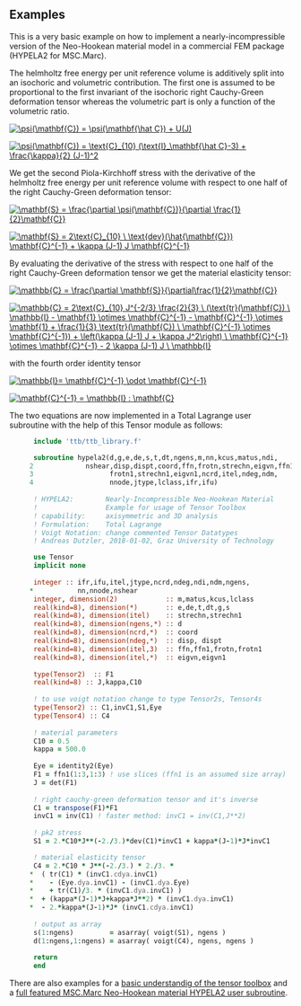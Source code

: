 ## Examples

This is a very basic example on how to implement a nearly-incompressible version of the Neo-Hookean material model in a commercial FEM package (HYPELA2 for MSC.Marc).

The helmholtz free energy per unit reference volume is additively split into an isochoric and volumetric contribution. The first one is assumed to be proportional to the first invariant of the isochoric right Cauchy-Green deformation tensor whereas the volumetric part is only a function of the volumetric ratio.

<a href="https://www.codecogs.com/eqnedit.php?latex=\psi(\mathbf{C})&space;=&space;\psi(\mathbf{\hat&space;C})&space;&plus;&space;U(J)" target="_blank"><img src="https://latex.codecogs.com/gif.latex?\psi(\mathbf{C})&space;=&space;\psi(\mathbf{\hat&space;C})&space;&plus;&space;U(J)" title="\psi(\mathbf{C}) = \psi(\mathbf{\hat C}) + U(J)" /></a>

<a href="https://www.codecogs.com/eqnedit.php?latex=\psi(\mathbf{C})&space;=&space;\text{C}_{10}&space;(\text{I}_\mathbf{\hat&space;C}-3)&space;&plus;&space;\frac{\kappa}{2}&space;(J-1)^2" target="_blank"><img src="https://latex.codecogs.com/gif.latex?\psi(\mathbf{C})&space;=&space;\text{C}_{10}&space;(\text{I}_\mathbf{\hat&space;C}-3)&space;&plus;&space;\frac{\kappa}{2}&space;(J-1)^2" title="\psi(\mathbf{C}) = \text{C}_{10} (\text{I}_\mathbf{\hat C}-3) + \frac{\kappa}{2} (J-1)^2" /></a>

We get the second Piola-Kirchhoff stress with the derivative of the helmholtz free energy per unit reference volume with respect to one half of the right Cauchy-Green deformation tensor:

<a href="https://www.codecogs.com/eqnedit.php?latex=\mathbf{S}&space;=&space;\frac{\partial&space;\psi(\mathbf{C})}{\partial&space;\frac{1}{2}\mathbf{C}}" target="_blank"><img src="https://latex.codecogs.com/gif.latex?\mathbf{S}&space;=&space;\frac{\partial&space;\psi(\mathbf{C})}{\partial&space;\frac{1}{2}\mathbf{C}}" title="\mathbf{S} = \frac{\partial \psi(\mathbf{C})}{\partial \frac{1}{2}\mathbf{C}}" /></a>

<a href="https://www.codecogs.com/eqnedit.php?latex=\mathbf{S}&space;=&space;2\text{C}_{10}&space;\&space;\text{dev}(\hat{\mathbf{C}})&space;\mathbf{C}^{-1}&space;&plus;&space;\kappa&space;(J-1)&space;J&space;\mathbf{C}^{-1}" target="_blank"><img src="https://latex.codecogs.com/gif.latex?\mathbf{S}&space;=&space;2\text{C}_{10}&space;\&space;\text{dev}(\hat{\mathbf{C}})&space;\mathbf{C}^{-1}&space;&plus;&space;\kappa&space;(J-1)&space;J&space;\mathbf{C}^{-1}" title="\mathbf{S} = 2\text{C}_{10} \ \text{dev}(\hat{\mathbf{C}}) \mathbf{C}^{-1} + \kappa (J-1) J \mathbf{C}^{-1}" /></a>

By evaluating the derivative of the stress with respect to one half of the right Cauchy-Green deformation tensor we get the material elasticity tensor:

<a href="https://www.codecogs.com/eqnedit.php?latex=\mathbb{C}&space;=&space;\frac{\partial&space;\mathbf{S}}{\partial\frac{1}{2}\mathbf{C}}" target="_blank"><img src="https://latex.codecogs.com/gif.latex?\mathbb{C}&space;=&space;\frac{\partial&space;\mathbf{S}}{\partial\frac{1}{2}\mathbf{C}}" title="\mathbb{C} = \frac{\partial \mathbf{S}}{\partial\frac{1}{2}\mathbf{C}}" /></a>

<a href="https://www.codecogs.com/eqnedit.php?latex=\mathbb{C}&space;=&space;2\text{C}_{10}&space;J^{-2/3}&space;\frac{2}{3}&space;\&space;(\text{tr}(\mathbf{C})&space;\&space;\mathbb{I}&space;-&space;\mathbf{1}&space;\otimes&space;\mathbf{C}^{-1}&space;-&space;\mathbf{C}^{-1}&space;\otimes&space;\mathbf{1}&space;&plus;&space;\frac{1}{3}&space;\text{tr}(\mathbf{C})&space;\&space;\mathbf{C}^{-1}&space;\otimes&space;\mathbf{C}^{-1})&space;&plus;&space;\left(\kappa&space;(J-1)&space;J&space;&plus;&space;\kappa&space;J^2\right)&space;\&space;\mathbf{C}^{-1}&space;\otimes&space;\mathbf{C}^{-1}&space;-&space;2&space;\kappa&space;(J-1)&space;J&space;\&space;\mathbb{I}" target="_blank"><img src="https://latex.codecogs.com/gif.latex?\mathbb{C}&space;=&space;2\text{C}_{10}&space;J^{-2/3}&space;\frac{2}{3}&space;\&space;(\text{tr}(\mathbf{C})&space;\&space;\mathbb{I}&space;-&space;\mathbf{1}&space;\otimes&space;\mathbf{C}^{-1}&space;-&space;\mathbf{C}^{-1}&space;\otimes&space;\mathbf{1}&space;&plus;&space;\frac{1}{3}&space;\text{tr}(\mathbf{C})&space;\&space;\mathbf{C}^{-1}&space;\otimes&space;\mathbf{C}^{-1})&space;&plus;&space;\left(\kappa&space;(J-1)&space;J&space;&plus;&space;\kappa&space;J^2\right)&space;\&space;\mathbf{C}^{-1}&space;\otimes&space;\mathbf{C}^{-1}&space;-&space;2&space;\kappa&space;(J-1)&space;J&space;\&space;\mathbb{I}" title="\mathbb{C} = 2\text{C}_{10} J^{-2/3} \frac{2}{3} \ (\text{tr}(\mathbf{C}) \ \mathbb{I} - \mathbf{1} \otimes \mathbf{C}^{-1} - \mathbf{C}^{-1} \otimes \mathbf{1} + \frac{1}{3} \text{tr}(\mathbf{C}) \ \mathbf{C}^{-1} \otimes \mathbf{C}^{-1}) + \left(\kappa (J-1) J + \kappa J^2\right) \ \mathbf{C}^{-1} \otimes \mathbf{C}^{-1} - 2 \kappa (J-1) J \ \mathbb{I}" /></a>

with the fourth order identity tensor

<a href="http://www.codecogs.com/eqnedit.php?latex=\mathbb{I}=&space;\mathbf{C}^{-1}&space;\odot&space;\mathbf{C}^{-1}" target="_blank"><img src="http://latex.codecogs.com/gif.latex?\mathbb{I}=&space;\mathbf{C}^{-1}&space;\odot&space;\mathbf{C}^{-1}" title="\mathbb{I}= \mathbf{C}^{-1} \odot \mathbf{C}^{-1}" /></a>

<a href="http://www.codecogs.com/eqnedit.php?latex=\mathbf{C}^{-1}&space;=&space;\mathbb{I}&space;:&space;\mathbf{C}" target="_blank"><img src="http://latex.codecogs.com/gif.latex?\mathbf{C}^{-1}&space;=&space;\mathbb{I}&space;:&space;\mathbf{C}" title="\mathbf{C}^{-1} = \mathbb{I} : \mathbf{C}" /></a>

The two equations are now implemented in a Total Lagrange user subroutine  with the help of this Tensor module as follows:

```fortran
      include 'ttb/ttb_library.f'

      subroutine hypela2(d,g,e,de,s,t,dt,ngens,m,nn,kcus,matus,ndi,
     2             nshear,disp,dispt,coord,ffn,frotn,strechn,eigvn,ffn1,
     3                   frotn1,strechn1,eigvn1,ncrd,itel,ndeg,ndm,
     4                   nnode,jtype,lclass,ifr,ifu)
     
      ! HYPELA2:        Nearly-Incompressible Neo-Hookean Material
      !                 Example for usage of Tensor Toolbox
      ! capability:     axisymmetric and 3D analysis
      ! Formulation:    Total Lagrange
      ! Voigt Notation: change commented Tensor Datatypes
      ! Andreas Dutzler, 2018-01-02, Graz University of Technology

      use Tensor
      implicit none
     
      integer :: ifr,ifu,itel,jtype,ncrd,ndeg,ndi,ndm,ngens,
     *           nn,nnode,nshear
      integer, dimension(2)            :: m,matus,kcus,lclass
      real(kind=8), dimension(*)       :: e,de,t,dt,g,s
      real(kind=8), dimension(itel)    :: strechn,strechn1
      real(kind=8), dimension(ngens,*) :: d
      real(kind=8), dimension(ncrd,*)  :: coord
      real(kind=8), dimension(ndeg,*)  :: disp, dispt
      real(kind=8), dimension(itel,3)  :: ffn,ffn1,frotn,frotn1
      real(kind=8), dimension(itel,*)  :: eigvn,eigvn1
      
      type(Tensor2)  :: F1
      real(kind=8) :: J,kappa,C10
      
      ! to use voigt notation change to type Tensor2s, Tensor4s
      type(Tensor2) :: C1,invC1,S1,Eye
      type(Tensor4) :: C4
      
      ! material parameters
      C10 = 0.5
      kappa = 500.0
      
      Eye = identity2(Eye)
      F1 = ffn1(1:3,1:3) ! use slices (ffn1 is an assumed size array)
      J = det(F1)
      
      ! right cauchy-green deformation tensor and it's inverse
      C1 = transpose(F1)*F1
      invC1 = inv(C1) ! faster method: invC1 = inv(C1,J**2)
      
      ! pk2 stress
      S1 = 2.*C10*J**(-2./3.)*dev(C1)*invC1 + kappa*(J-1)*J*invC1

      ! material elasticity tensor
      C4 = 2.*C10 * J**(-2./3.) * 2./3. *
     *  ( tr(C1) * (invC1.cdya.invC1)
     *    - (Eye.dya.invC1) - (invC1.dya.Eye)
     *    + tr(C1)/3. * (invC1.dya.invC1) )
     *  + (kappa*(J-1)*J+kappa*J**2) * (invC1.dya.invC1)
     *  - 2.*kappa*(J-1)*J* (invC1.cdya.invC1)
     
      ! output as array
      s(1:ngens)         = asarray( voigt(S1), ngens )
      d(1:ngens,1:ngens) = asarray( voigt(C4), ngens, ngens )
      
      return
      end
```

There are also examples for a [basic understandig of the tensor toolbox](examples/script_umat.f) and a [full featured MSC.Marc Neo-Hookean material HYPELA2 user subroutine](examples/hypela2_nh_ttb.f).

